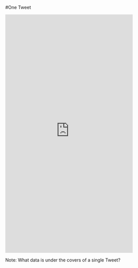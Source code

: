 #One Tweet

<iframe border=0 frameborder=0 height=750 width=400 
 src="https://twitframe.com/show?url=https://twitter.com/SteveHult/status/535907063617294337"></iframe>

Note: What data is under the covers of a single Tweet?
